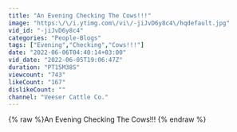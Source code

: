 ```yaml
---
title: "An Evening Checking The Cows!!!"
image: "https:\/\/i.ytimg.com\/vi\/-jiJvD6y8c4\/hqdefault.jpg"
vid_id: "-jiJvD6y8c4"
categories: "People-Blogs"
tags: ["Evening","Checking","Cows!!!"]
date: "2022-06-06T04:40:14+03:00"
vid_date: "2022-06-05T19:06:47Z"
duration: "PT15M38S"
viewcount: "743"
likeCount: "167"
dislikeCount: ""
channel: "Veeser Cattle Co."
---
```

{% raw %}An Evening Checking The Cows!!! {% endraw %}
